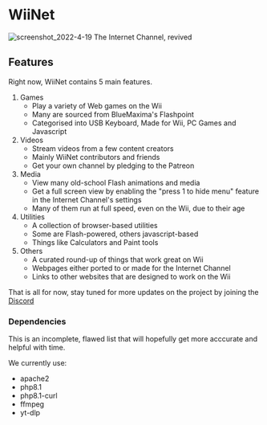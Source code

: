 # WiiNet
![screenshot_2022-4-19](https://user-images.githubusercontent.com/83787150/163919849-51f35035-7813-4ce2-b31f-3d0131b811bc.png)
The Internet Channel, revived


## Features
Right now, WiiNet contains 5 main features.
1. Games
   - Play a variety of Web games on the Wii
   - Many are sourced from BlueMaxima's Flashpoint
   - Categorised into USB Keyboard, Made for Wii, PC Games and Javascript
2. Videos
   - Stream videos from a few content creators
   - Mainly WiiNet contributors and friends
   - Get your own channel by pledging to the Patreon
3. Media
   - View many old-school Flash animations and media
   - Get a full screen view by enabling the "press 1 to hide menu" feature in the Internet Channel's settings
   - Many of them run at full speed, even on the Wii, due to their age
5. Utilities
   - A collection of browser-based utilities
   - Some are Flash-powered, others javascript-based
   - Things like Calculators and Paint tools
6. Others
   - A curated round-up of things that work great on Wii
   - Webpages either ported to or made for the Internet Channel
   - Links to other websites that are designed to work on the Wii

That is all for now, stay tuned for more updates on the project by joining the [Discord](https://discord.gg/PBuAbQbrXJ)


### Dependencies
This is an incomplete, flawed list that will hopefully get more acccurate and helpful with time.

We currently use:
- apache2
- php8.1
- php8.1-curl
- ffmpeg
- yt-dlp